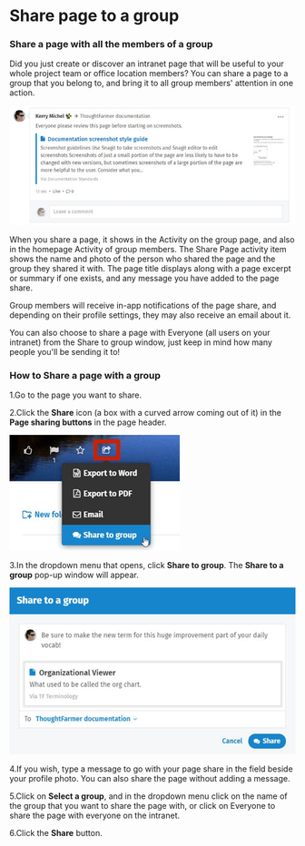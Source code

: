 # Share page to a group

### Share a page with all the members of a group

Did you just create or discover an intranet page that will be useful to your whole project team or office location members? You can share a page to a group that you belong to, and bring it to all group members' attention in one action.

![](../../.gitbook/assets/1%20%28101%29.jpg)



When you share a page, it shows in the Activity on the group page, and also in the homepage Activity of group members. The Share Page activity item shows the name and photo of the person who shared the page and the group they shared it with. The page title displays along with a page excerpt or summary if one exists, and any message you have added to the page share.  
  
Group members will receive in-app notifications of the page share, and depending on their profile settings, they may also receive an email about it.  
  
You can also choose to share a page with Everyone \(all users on your intranet\) from the Share to group window, just keep in mind how many people you'll be sending it to!

### How to Share a page with a group

1.Go to the page you want to share.

2.Click the **Share** icon \(a box with a curved arrow coming out of it\) in the **Page sharing buttons** in the page header.

![](../../.gitbook/assets/2%20%2839%29.jpg)

3.In the dropdown menu that opens, click **Share to group**. The **Share to a group** pop-up window will appear.  


![](../../.gitbook/assets/3%20%2864%29.jpg)



4.If you wish, type a message to go with your page share in the field beside your profile photo. You can also share the page without adding a message.

5.Click on **Select a group**, and in the dropdown menu click on the name of the group that you want to share the page with, or click on Everyone to share the page with everyone on the intranet.

6.Click the **Share** button.

